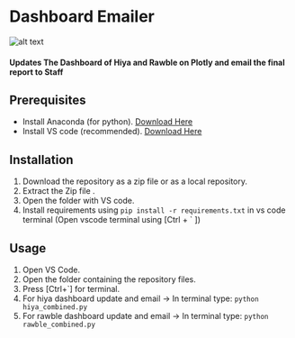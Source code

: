 # Dashboard Emailer

![alt text](http://www.rawble.com/skin/frontend/sm_market/default/images/logo.png "Rawble")


#### Updates The Dashboard of Hiya and Rawble on Plotly and email the final report to Staff


Prerequisites
--------------
* Install Anaconda (for python). [Download Here](https://www.anaconda.com/download/)
* Install VS code (recommended). [Download Here](https://code.visualstudio.com/)

Installation
--------------

1. Download the repository as a zip file or as a local repository.
2. Extract the Zip file .
3. Open the folder with VS code.
4. Install requirements using `pip install -r requirements.txt` in vs code terminal
(Open vscode terminal using [Ctrl + ` ])


Usage
----------
1. Open VS Code.
2. Open the folder containing the repository files.
3. Press [Ctrl+`] for terminal.
4. For hiya dashboard update and email -> In terminal type: `python hiya_combined.py`
5. For rawble dashboard update and email -> In terminal type: `python rawble_combined.py`
